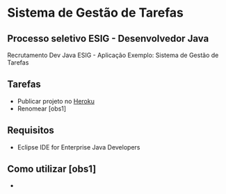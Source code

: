 # Sistema de Gestão de Tarefas
## Processo seletivo ESIG - Desenvolvedor Java
Recrutamento Dev Java ESIG - Aplicação Exemplo: Sistema de Gestão de Tarefas

## Tarefas
* Publicar projeto no [Heroku](https://www.heroku.com/)
* Renomear [obs1]

## Requisitos
* Eclipse IDE for Enterprise Java Developers

## Como utilizar [obs1]
* 
